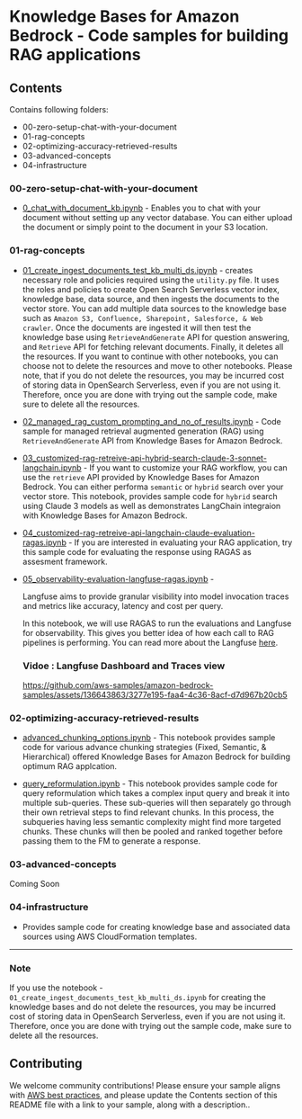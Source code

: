 # Knowledge Bases for Amazon Bedrock  - Code samples for building RAG applications

## Contents
Contains following folders: 
- 00-zero-setup-chat-with-your-document
- 01-rag-concepts
- 02-optimizing-accuracy-retrieved-results
- 03-advanced-concepts
- 04-infrastructure

### 00-zero-setup-chat-with-your-document
- [0_chat_with_document_kb.ipynb](./00-zero-setup-chat-with-your-document/0_chat_with_document_kb.ipynb) - Enables you to chat with your document without setting up any vector database. You can either upload the document or simply point to the document in your S3 location. 

### 01-rag-concepts
- [01_create_ingest_documents_test_kb_multi_ds.ipynb](./01-rag-concepts/01_create_ingest_documents_test_kb_multi_ds.ipynb) - creates necessary role and policies required using the `utility.py` file. It uses the roles and policies to create Open Search Serverless vector index, knowledge base, data source, and then ingests the documents to the vector store. You can add multiple data sources to the knowledge base such as `Amazon S3, Confluence, Sharepoint, Salesforce, & Web crawler`. Once the documents are ingested it will then test the knowledge base using `RetrieveAndGenerate` API for question answering, and `Retrieve` API for fetching relevant documents. Finally, it deletes all the resources. If you want to continue with other notebooks, you can choose not to delete the resources and move to other notebooks. Please note, that if you do not delete the resources, you may be incurred cost of storing data in OpenSearch Serverless, even if you are not using it. Therefore, once you are done with trying out the sample code, make sure to delete all the resources. 

- [02_managed_rag_custom_prompting_and_no_of_results.ipynb](./01-rag-concepts/02_managed_rag_custom_prompting_and_no_of_results.ipynb) - Code sample for managed retrieval augmented generation (RAG) using `RetrieveAndGenerate` API from Knowledge Bases for Amazon Bedrock.

- [03_customized-rag-retreive-api-hybrid-search-claude-3-sonnet-langchain.ipynb](./01-rag-concepts/03_customized-rag-retreive-api-hybrid-search-claude-3-sonnet-langchain.ipynb) - If you want to customize your RAG workflow, you can use the `retrieve` API provided by Knowledge Bases for Amazon Bedrock. You can either performa `semantic` or `hybrid` search over your vector store. This notebook, provides sample code for `hybrid` search using Claude 3 models as well as demonstrates LangChain integraion with Knowledge Bases for Amazon Bedrock.

- [04_customized-rag-retreive-api-langchain-claude-evaluation-ragas.ipynb](./01-rag-concepts/04_customized-rag-retreive-api-langchain-claude-evaluation-ragas.ipynb) - If you are interested in evaluating your RAG application, try this sample code for evaluating the response using RAGAS as assesment framework.

- [05_observability-evaluation-langfuse-ragas.ipynb](./01-rag-concepts/05_observability-evaluation-langfuse-ragas.ipynb) - 

    Langfuse aims to provide granular visibility into model invocation traces and metrics like accuracy, latency and cost per query. 

    In this notebook, we will use RAGAS to run the evaluations and Langfuse for observability. This gives you better idea of how each call to RAG pipelines is performing. You can read more about the Langfuse [here](https://langfuse.com/docs/tracing/overview).


    ### Vidoe : Langfuse Dashboard and Traces view
    
    https://github.com/aws-samples/amazon-bedrock-samples/assets/136643863/3277e195-faa4-4c36-8acf-d7d967b20cb5


### 02-optimizing-accuracy-retrieved-results
- [advanced_chunking_options.ipynb](./02-optimizing-accuracy-retrieved-results/advanced_chunking_options.ipynb) - This notebook provides sample code for various advance chunking strategies (Fixed, Semantic, & Hierarchical) offered Knowledge Bases for Amazon Bedrock for building optimum RAG applcation.

- [query_reformulation.ipynb](./02-optimizing-accuracy-retrieved-results/query_reformulation.ipynb) - This notebook provides sample code for query reformulation which takes a complex input query and break it into multiple sub-queries. These sub-queries will then separately go through their own retrieval steps to find relevant chunks. In this process, the subqueries having less semantic complexity might find more targeted chunks. These chunks will then be pooled and ranked together before passing them to the FM to generate a response.

### 03-advanced-concepts

Coming Soon

### 04-infrastructure
- Provides sample code for creating knowledge base and associated data sources using AWS CloudFormation templates.

***

### Note
If you use the notebook - `01_create_ingest_documents_test_kb_multi_ds.ipynb` for creating the knowledge bases and do not delete the resources, you may be incurred cost of storing data in OpenSearch Serverless, even if you are not using it. Therefore, once you are done with trying out the sample code, make sure to delete all the resources. 

## Contributing

We welcome community contributions! Please ensure your sample aligns with [AWS best practices](_!https://aws.amazon.com/architecture/well-architected/_), and please update the Contents section of this README file with a link to your sample, along with a description..
